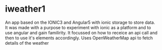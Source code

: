# iweather1
An app based on the IONIC3 and Angular5 with ionic storage to store data.
It was made with a purpose to experiment with ionic as a platform and to use angular and gain familirity.
It focussed on how to receice an api call and then to use it's elements accordingly.
Uses OpenWeatherMap api to fetch details of the weather
